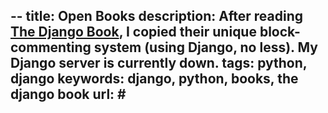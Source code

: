 --
title: Open Books
description: After reading <a href="http://www.djangobook.com/">The Django Book</a>, I copied their unique block-commenting system (using Django, no less). <span class="note">My Django server is currently down.</span>
tags: python, django
keywords: django, python, books, the django book
url: #
--

